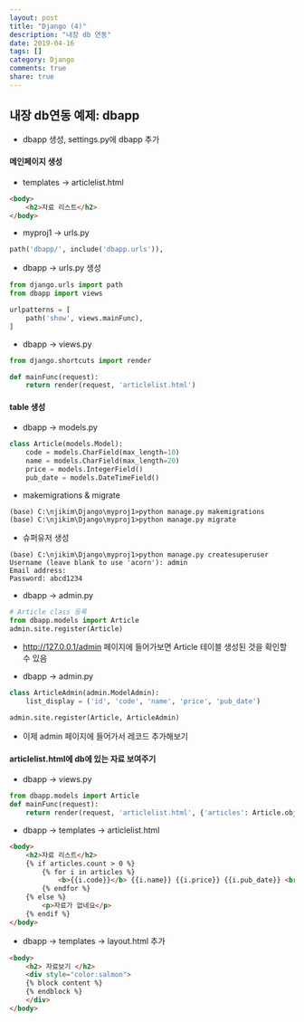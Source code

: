 ```yaml
---
layout: post
title: "Django (4)"
description: "내장 db 연동"
date: 2019-04-16
tags: []
category: Django
comments: true
share: true
---
```


## 내장 db연동 예제: dbapp
- dbapp 생성, settings.py에 dbapp 추가

#### 메인페이지 생성

- templates -> articlelist.html  
```html
<body>
    <h2>자료 리스트</h2>
</body>
```

- myproj1 -> urls.py     
```python
path('dbapp/', include('dbapp.urls')),
```

- dbapp -> urls.py 생성  
```python
from django.urls import path
from dbapp import views

urlpatterns = [
    path('show', views.mainFunc),
]
```

- dbapp -> views.py   
```python
from django.shortcuts import render

def mainFunc(request):
    return render(request, 'articlelist.html')
```

#### table 생성

- dbapp -> models.py         
```python
class Article(models.Model):
    code = models.CharField(max_length=10)
    name = models.CharField(max_length=20)
    price = models.IntegerField()
    pub_date = models.DateTimeField()
```

- makemigrations & migrate      
```
(base) C:\njikim\Django\myproj1>python manage.py makemigrations
(base) C:\njikim\Django\myproj1>python manage.py migrate
```

- 슈퍼유저 생성  
```
(base) C:\njikim\Django\myproj1>python manage.py createsuperuser
Username (leave blank to use 'acorn'): admin
Email address:
Password: abcd1234
```

- dbapp -> admin.py  
```python
# Article class 등록
from dbapp.models import Article
admin.site.register(Article)
```

- http://127.0.0.1/admin 페이지에 들어가보면 Article 테이블 생성된 것을 확인할 수 있음 <br>

- dbapp -> admin.py   
```python
class ArticleAdmin(admin.ModelAdmin):
    list_display = ('id', 'code', 'name', 'price', 'pub_date')

admin.site.register(Article, ArticleAdmin)
```

- 이제 admin 페이지에 들어가서 레코드 추가해보기

#### articlelist.html에 db에 있는 자료 보여주기

- dbapp -> views.py  
```python
from dbapp.models import Article
def mainFunc(request):
    return render(request, 'articlelist.html', {'articles': Article.objects.all()})
```

- dbapp -> templates -> articlelist.html     
```html
<body>
    <h2>자료 리스트</h2>
    {% if articles.count > 0 %}
        {% for i in articles %}
            <b>{{i.code}}</b> {{i.name}} {{i.price}} {{i.pub_date}} <br>
        {% endfor %}
    {% else %}
        <p>자료가 없네요</p>
    {% endif %}
</body>
```

- dbapp -> templates -> layout.html 추가     
```html
<body>
    <h2> 자료보기 </h2>
    <div style="color:salmon">
    {% block content %}
    {% endblock %}
    </div>
</body>
```